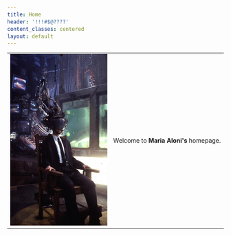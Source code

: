 ```yaml
---
title: Home
header: '!!!#$@????'
content_classes: centered
layout: default
---
```


<table>
  <tr>
    <td>
      <img src="style/Mnemmonic.jpg" height="400" /> 
    </td>
    <td>
      <p>
        Welcome&nbsp;to&nbsp;<strong>Maria&nbsp;Aloni's</strong>&nbsp;homepage.
      </p>
    </td>
  </tr>
</table>
